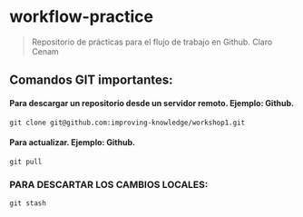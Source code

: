 # workflow-practice
> Repositorio de prácticas para el flujo de trabajo en Github. Claro Cenam

## Comandos GIT importantes:

#### Para descargar un repositorio desde un servidor remoto. Ejemplo: Github.
```Shell
git clone git@github.com:improving-knowledge/workshop1.git
```

#### Para actualizar. Ejemplo: Github.
```Shell
git pull
```

### PARA DESCARTAR LOS CAMBIOS LOCALES:
```Shell
git stash
```
